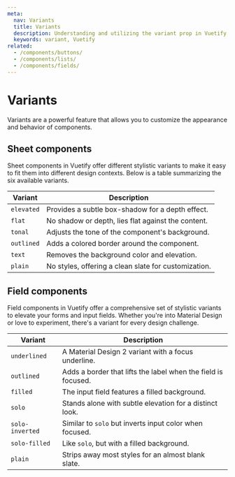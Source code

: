 ```yaml
---
meta:
  nav: Variants
  title: Variants
  description: Understanding and utilizing the variant prop in Vuetify
  keywords: variant, Vuetify
related:
  - /components/buttons/
  - /components/lists/
  - /components/fields/
---
```


# Variants

Variants are a powerful feature that allows you to customize the appearance and behavior of components.

<PageFeatures />

<PromotedEntry />

## Sheet components

Sheet components in Vuetify offer different stylistic variants to make it easy to fit them into different design contexts. Below is a table summarizing the six available variants.

| Variant    | Description                                                |
|------------|------------------------------------------------------------|
| `elevated` | Provides a subtle box-shadow for a depth effect.           |
| `flat`     | No shadow or depth, lies flat against the content.         |
| `tonal`    | Adjusts the tone of the component's background.            |
| `outlined` | Adds a colored border around the component.                |
| `text`     | Removes the background color and elevation.                |
| `plain`    | No styles, offering a clean slate for customization.       |

## Field components

Field components in Vuetify offer a comprehensive set of stylistic variants to elevate your forms and input fields. Whether you're into Material Design or love to experiment, there's a variant for every design challenge.

| Variant        | Description   |
| -------------- | ------------- |
| `underlined`   | A Material Design 2 variant with a focus underline. |
| `outlined`     | Adds a border that lifts the label when the field is focused. |
| `filled`       | The input field features a filled background. |
| `solo`         | Stands alone with subtle elevation for a distinct look. |
| `solo-inverted`| Similar to `solo` but inverts input color when focused. |
| `solo-filled`  | Like `solo`, but with a filled background. |
| `plain`        | Strips away most styles for an almost blank slate. |

